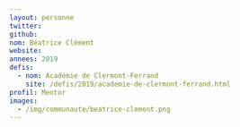 ```yaml
---
layout: personne
twitter:
github:
nom: Béatrice Clément
website:
annees: 2019
defis:
  - nom: Académie de Clermont-Ferrand
    site: /defis/2019/academie-de-clermont-ferrand.html
profil: Mentor
images:
  - /img/communaute/beatrice-clement.png
---
```

